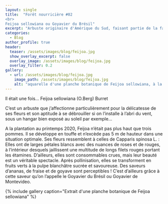 ```yaml
---
layout: single
title:  "Forêt nourricière #02 
<br>
Feijoa sellowiana ou Goyavier du Brésil"
excerpt: "Arbuste originaire d'Amérique du Sud, faisant partie de la famille des Myrtacées"
categories:
  - Blog
author_profile: true
header:
  teaser: /assets/images/blog/feijoa.jpg
  show_overlay_excerpt: false
  overlay_image: /assets/images/blog/feijoa.jpg
  overlay_filter: 0.2
gallery:
  - url: /assets/images/blog/feijoa.jpg
    image_path: /assets/images/blog/feijoa.jpg
    alt: "aquarelle d'une planche botanique de Feijoa sellowiana, à la manière de Mackintosh"
---
```

Il était une fois… Feijoa sellowiana (O.Berg) Burret

C’est un arbuste que j’affectionne particulièrement pour la délicatesse de ses fleurs et son aptitude à se débrouiller si on l’installe à l’abri du vent, sous un hangar bien exposé au soleil par exemple…

A la plantation au printemps 2020, Feijoa n’était pas plus haut que trois pommes.
Il se développe en touffe et n’excède pas 5 m de hauteur dans une situation optimale. Ses fleurs ressemblent à celles de Capparis spinosa L. : Elles ont de larges pétales blancs avec des nuances de roses et de rouges, à l’intérieur desquels jaillissent une multitude de longs filets rouges portant les étamines. D’ailleurs, elles sont consommables crues, mais leur beauté est un véritable spectacle. Après pollinisation, elles se transforment en fruits verts à la pulpe blanchâtre sucrée et savoureuse. Des saveurs d’ananas, de fraise et de goyave sont perceptibles ! C’est d’ailleurs grâce à cette saveur qu’on l’appelle le Goyavier du Brésil ou Goyavier de Montevideo.

{% include gallery caption="Extrait d'une planche botanique de Feijoa sellowiana" %}